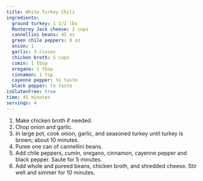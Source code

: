```yaml
---
title: White Turkey Chili 
ingredients:
  ground turkey: 1 1/2 lbs
  Monterey Jack cheese: 2 cups
  cannellini beans: 45 oz
  green chile peppers: 8 oz
  onion: 1
  garlic: 3 cloves
  chicken broth: 5 cups
  cumin: 1 tbsp
  oregano: 1 tbsp
  cinnamon: 1 tsp
  cayenne pepper: to taste
  black pepper: to taste
isGlutenFree: true
time: 45 minutes
servings: 4
---
```

1. Make chicken broth if needed.
2. Chop onion and garlic.
3. In large pot, cook onion, garlic, and seasoned turkey until turkey is brown;
   about 10 minutes.
4. Puree one can of cannellini beans.
5. Add chile peppers, cumin, oregano, cinnamon, cayenne pepper and black
   pepper. Saute for 5 minutes.
6. Add whole and pureed beans, chicken broth, and shredded cheese. Stir well
   and simmer for 10 minutes.
